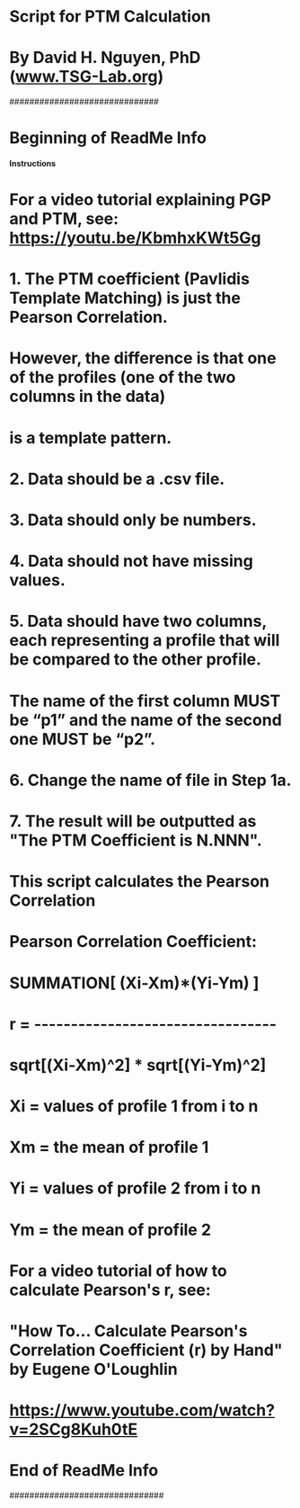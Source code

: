 # Script for PTM Calculation

# By David H. Nguyen, PhD (www.TSG-Lab.org)


##############################
# Beginning of ReadMe Info 

#### Instructions ####

# For a video tutorial explaining PGP and PTM, see: https://youtu.be/KbmhxKWt5Gg

# 1. The PTM coefficient (Pavlidis Template Matching) is just the Pearson Correlation.
#       However, the difference is that one of the profiles (one of the two columns in the data) 
#       is a template pattern.   
# 2. Data should be a .csv file.
# 3. Data should only be numbers. 
# 4. Data should not have missing values.
# 5. Data should have two columns, each representing a profile that will be compared to the other profile. 
#     The name of the first column MUST be “p1” and the name of the second one MUST be “p2”.
# 6. Change the name of file in Step 1a.
# 7. The result will be outputted as "The PTM Coefficient is N.NNN".


###
# This script calculates the Pearson Correlation
# Pearson Correlation Coefficient: 

#         SUMMATION[ (Xi-Xm)*(Yi-Ym) ]
# r = --------------------------------- 
#     sqrt[(Xi-Xm)^2] * sqrt[(Yi-Ym)^2]
# 
#   Xi = values of profile 1 from i to n
#   Xm = the mean of profile 1
#   Yi = values of profile 2 from i to n
#   Ym = the mean of profile 2

# For a video tutorial of how to calculate Pearson's r, see:
# "How To... Calculate Pearson's Correlation Coefficient (r) by Hand" by Eugene O'Loughlin
# https://www.youtube.com/watch?v=2SCg8Kuh0tE


# End of ReadMe Info
###############################
